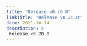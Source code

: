 ```yaml
---
title: "Release v0.20.0"
linkTitle: "Release v0.20.0"
date: 2021-10-14
description: >
 Release v0.20.0
---
```



